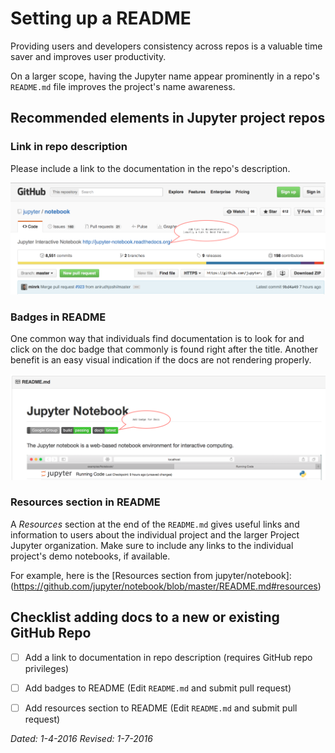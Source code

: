 # Setting up a README

Providing users and developers consistency across repos is a valuable time
saver and improves user productivity.

On a larger scope, having the Jupyter name appear prominently in a repo's
`README.md` file improves the project's name awareness.

## Recommended elements in Jupyter project repos

### Link in repo description
Please include a link to the documentation in the repo's description.

![Documentation link in GitHub jupyter/notebook repo description annotated with a red speech bubble reading "Add link to documentation (usually a link to Read the Docs.)")](static/repo-description.png)

### Badges in README
One common way that individuals find documentation is to look for and click
on the doc badge that commonly is found right after the title. Another
benefit is an easy visual indication if the docs are not rendering properly.

![The GitHub-rendered view of the README.md file for the Jupyter Notebook project is annotated with a red speech bubble reading "Add badge for Docs" to indicate the location of the documentation badge on the page.](static/repo-badges.png)

### Resources section in README

A *Resources* section at the end of the `README.md` gives useful links and
information to users about the individual project and the larger Project
Jupyter organization. Make sure to include any links to the individual project's
demo notebooks, if available.

For example, here is the [Resources section from jupyter/notebook]:(https://github.com/jupyter/notebook/blob/master/README.md#resources)



## Checklist adding docs to a new or existing GitHub Repo

- [ ] Add a link to documentation in repo description (requires GitHub repo privileges)
- [ ] Add badges to README (Edit `README.md` and submit pull request)
- [ ] Add resources section to README (Edit `README.md` and submit pull request)


*Dated: 1-4-2016*
*Revised: 1-7-2016*